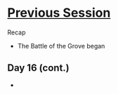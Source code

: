 # [Previous Session](2020-05-27.md) 

Recap

- The Battle of the Grove began

## Day 16 (cont.)

- 
